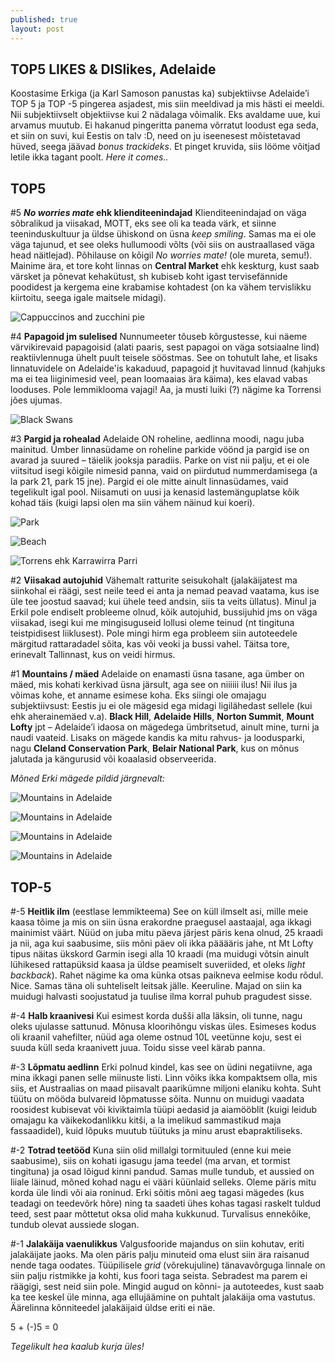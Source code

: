 ```yaml
---
published: true
layout: post
---
```

## TOP5 LIKES & DISlikes, Adelaide

Koostasime Erkiga (ja Karl Samoson panustas ka) subjektiivse Adelaide’i TOP 5 ja TOP -5 pingerea asjadest, mis siin meeldivad ja mis hästi ei meeldi. Nii subjektiivselt objektiivse kui 2 nädalaga võimalik. Eks avaldame uue, kui arvamus muutub. Ei hakanud pingeritta panema võrratut loodust ega seda, et siin on suvi, kui Eestis on talv :D, need on ju iseenesest mõistetavad hüved, seega jäävad _bonus trackideks_. Et pinget kruvida, siis lööme võitjad letile ikka tagant poolt. _Here it comes.._

## **TOP5**

#5 **_No worries mate_ ehk klienditeenindajad**
Klienditeenindajad on väga sõbralikud ja viisakad, MOTT, eks see oli ka teada värk, et siinne teeninduskultuur ja üldse ühiskond on üsna _keep smiling_. Samas ma ei ole väga tajunud, et see oleks hullumoodi võlts (või siis on austraallased väga head näitlejad). Põhilause on kõigil _No worries mate!_ (ole mureta, semu!). Mainime ära, et tore koht linnas on **Central Market** ehk keskturg, kust saab värsket ja põnevat kehakütust, sh kubiseb koht igast tervisefännide poodidest ja kergema eine krabamise kohtadest (on ka vähem tervislikku kiirtoitu, seega igale maitsele midagi).

![Cappuccinos and zucchini pie](/images/cappuccino.jpg "Cappuccinos and zucchini pie")

#4 **Papagoid jm sulelised**
Nunnumeeter tõuseb kõrgustesse, kui näeme värvikirevaid papagoisid (alati paaris, sest papagoi on väga sotsiaalne lind) reaktiivlennuga ühelt puult teisele sööstmas. See on tohutult lahe, et lisaks linnatuvidele on Adelaide'is kakaduud, papagoid jt huvitavad linnud (kahjuks ma ei tea liiginimesid veel, pean loomaaias ära käima), kes elavad vabas looduses. Pole lemmiklooma vajagi! Aa, ja musti luiki (?) nägime ka Torrensi jões ujumas.   

![Black Swans](/images/blackswan.jpg "Black Swans")

#3 **Pargid ja rohealad**
Adelaide ON roheline, aedlinna moodi, nagu juba mainitud. Ümber linnasüdame on roheline parkide vöönd ja pargid ise on avarad ja suured – täielik jooksja paradiis. Parke on vist nii palju, et ei ole viitsitud isegi kõigile nimesid panna, vaid on piirdutud nummerdamisega (a la park 21, park 15 jne). Pargid ei ole mitte ainult linnasüdames, vaid tegelikult igal pool. Niisamuti on uusi ja kenasid lastemänguplatse kõik kohad täis (kuigi lapsi olen ma siin vähem näinud kui koeri).  

![Park](/images/park.jpg "Park")

![Beach](/images/rand.jpg "Beach")

![Torrens ehk Karrawirra Parri](/images/Torrens.jpg "Torrens ehk Karrawirra Parri")

#2 **Viisakad autojuhid**
Vähemalt ratturite seisukohalt (jalakäijatest ma siinkohal ei räägi, sest neile teed ei anta ja nemad peavad vaatama, kus ise üle tee joostud saavad; kui ühele teed andsin, siis ta veits üllatus). Minul ja Erkil pole endiselt probleeme olnud, kõik autojuhid, bussijuhid jms on väga viisakad, isegi kui me mingisuguseid  lollusi oleme teinud (nt tingituna teistpidisest liiklusest). Pole mingi hirm ega probleem siin autoteedele märgitud rattaradadel sõita, kas või veoki ja bussi vahel. Täitsa tore, erinevalt Tallinnast, kus on veidi hirmus.  

#1 **Mountains / mäed**
Adelaide on enamasti üsna tasane, aga ümber on mäed, mis kohati kerkivad üsna järsult, aga see on niiiiii ilus! Nii ilus ja võimas kohe, et anname esimese koha. Eks siingi ole omajagu subjektiivsust: Eestis ju ei ole mägesid ega midagi ligilähedast sellele (kui ehk aherainemäed v.a). **Black Hill**, **Adelaide Hills**, **Norton Summit**, **Mount Lofty**  jpt – Adelaide’i idaosa on mägedega ümbritsetud, ainult mine, turni ja naudi vaateid. Lisaks on mägede kandis ka mitu rahvus- ja loodusparki, nagu **Cleland Conservation Park**, **Belair National Park**, kus on mõnus jalutada ja kängurusid või koaalasid observeerida. 

_Mõned Erki mägede pildid järgnevalt:_

![Mountains in Adelaide](/images/mnt1.jpg "Mountains in Adelaide")

![Mountains in Adelaide](/images/mnt2.jpg "Mountains in Adelaide")

![Mountains in Adelaide](/images/mnt3.jpg "Mountains in Adelaide")

![Mountains in Adelaide](/images/mnt4.jpg "Mountains in Adelaide")

## **TOP-5**
 
#-5 **Heitlik ilm** (eestlase lemmikteema)
See on küll ilmselt asi, mille meie kaasa tõime ja mis on siin üsna erakordne praegusel aastaajal, aga ikkagi mainimist väärt. Nüüd on juba mitu päeva järjest päris kena olnud, 25 kraadi ja nii, aga kui saabusime, siis mõni päev oli ikka pääääris jahe, nt Mt Lofty tipus näitas ükskord Garmin isegi alla 10 kraadi (ma muidugi võtsin ainult lühikesed rattapüksid kaasa ja üldse peamiselt suveriided, et oleks _light backback_). Rahet nägime ka oma künka otsas paikneva eelmise kodu rõdul. Nice. Samas täna oli suhteliselt leitsak jälle. Keeruline. Majad on siin ka muidugi halvasti soojustatud ja tuulise ilma korral puhub pragudest sisse. 

#-4 **Halb kraanivesi**
Kui esimest korda dušši alla läksin, oli tunne, nagu oleks ujulasse sattunud. Mõnusa kloorihõngu viskas üles. Esimeses kodus oli kraanil vahefilter, nüüd aga oleme ostnud 10L veetünne koju, sest ei suuda küll seda kraanivett juua. Toidu sisse veel kärab panna.

#-3 **Lõpmatu aedlinn**
Erki polnud kindel, kas see on üdini negatiivne, aga mina ikkagi panen selle miinuste listi. Linn võiks ikka kompaktsem olla, mis siis, et Austraalias on maad piisavalt paarikümne miljoni elaniku kohta. Suht tüütu on mööda bulvareid lõpmatusse sõita. Nunnu on muidugi vaadata roosidest kubisevat või kiviktaimla tüüpi aedasid ja aiamööblit (kuigi leidub omajagu ka väikekodanlikku kitši, a la imelikud sammastikud maja fassaadidel), kuid lõpuks muutub tüütuks ja minu arust ebapraktiliseks.

#-2 **Totrad teetööd**
Kuna siin olid millalgi tormituuled (enne kui meie saabusime), siis on kohati igasugu jama teedel (ma arvan, et tormist tingituna) ja osad lõigud kinni pandud. Samas mulle tundub, et aussied on liiale läinud, mõned kohad nagu ei vääri küünlaid selleks. Oleme päris mitu korda üle lindi või aia roninud. Erki sõitis mõni aeg tagasi mägedes (kus teadagi on teedevõrk hõre) ning ta saadeti ühes kohas tagasi raskelt tuldud teed, sest paar mõttetut oksa olid maha kukkunud. Turvalisus ennekõike, tundub olevat aussiede slogan. 

#-1 **Jalakäija vaenulikkus**
Valgusfooride majandus on siin kohutav, eriti jalakäijate jaoks. Ma olen päris palju minuteid oma elust siin ära raisanud nende taga oodates. Tüüpilisele _grid_ (võrekujuline) tänavavõrguga linnale on siin palju ristmikke ja kohti, kus foori taga seista. Sebradest ma parem ei räägigi, sest neid siin pole. Mingid augud on kõnni- ja autoteedes, kust saab ka tee keskel üle minna, aga ellujäämine on puhtalt jalakäija oma vastutus. Äärelinna kõnniteedel jalakäijaid üldse  eriti ei näe.

5 + (-)5 = 0

_Tegelikult hea kaalub kurja üles!_
